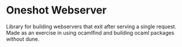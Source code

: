 # Oneshot Webserver

Library for building webservers that exit after serving a single request. Made
as an exercise in using ocamlfind and building ocaml packages without dune.
